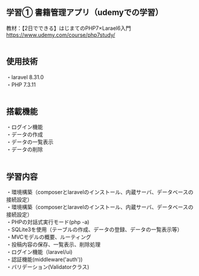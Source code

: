 ## 学習① 書籍管理アプリ（udemyでの学習）
教材：【2日でできる】はじまてのPHP7×Larael6入門<br>
https://www.udemy.com/course/php7study/
<br><br>

## 使用技術
・laravel 8.31.0<br>
・PHP 7.3.11
<br><br>

## 搭載機能
・ログイン機能<br>
・データの作成<br>
・データの一覧表示<br>
・データの削除<br>
<br>

## 学習内容
・環境構築（composerとlaravelのインストール、内蔵サーバ、データベースの接続設定）<br>
・環境構築（composerとlaravelのインストール、内蔵サーバ、データベースの接続設定）<br>
・PHPの対話式実行モード(php -a)<br>
・SQLite3を使用（テーブルの作成、データの登録、データの一覧表示等）<br>
・MVCモデルの概要、ルーティング<br>
・投稿内容の保存、一覧表示、削除処理<br>
・ログイン機能（laravel/ui)<br>
・認証機能(middleware('auth'))<br>
・バリデーション(Validatorクラス)<br>
<br><br>
 
